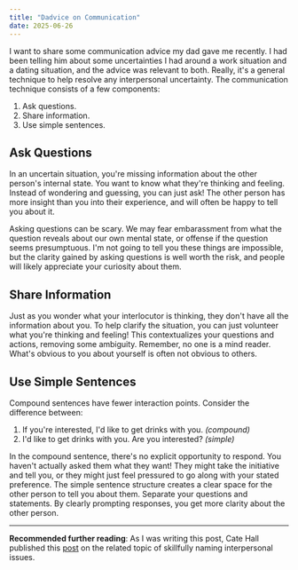 ```yaml
---
title: "Dadvice on Communication"
date: 2025-06-26
---
```


I want to share some communication advice my dad gave me recently. I had been telling him about some uncertainties I had around a work situation and a dating situation, and the advice was relevant to both. Really, it's a general technique to help resolve any interpersonal uncertainty. The communication technique consists of a few components:

1. Ask questions.
2. Share information.
3. Use simple sentences.

## Ask Questions

In an uncertain situation, you're missing information about the other person's internal state. You want to know what they're thinking and feeling. Instead of wondering and guessing, you can just ask! The other person has more insight than you into their experience, and will often be happy to tell you about it.

Asking questions can be scary. We may fear embarassment from what the question reveals about our own mental state, or offense if the question seems presumptuous. I'm not going to tell you these things are impossible, but the clarity gained by asking questions is well worth the risk, and people will likely appreciate your curiosity about them.

## Share Information

Just as you wonder what your interlocutor is thinking, they don't have all the information about you. To help clarify the situation, you can just volunteer what you're thinking and feeling! This contextualizes your questions and actions, removing some ambiguity. Remember, no one is a mind reader. What's obvious to you about yourself is often not obvious to others.

## Use Simple Sentences

Compound sentences have fewer interaction points. Consider the difference between:

1. If you're interested, I'd like to get drinks with you. *(compound)*
2. I'd like to get drinks with you. Are you interested? *(simple)*

In the compound sentence, there's no explicit opportunity to respond. You haven't actually asked them what they want! They might take the initiative and tell you, or they might just feel pressured to go along with your stated preference. The simple sentence structure creates a clear space for the other person to tell you about them. Separate your questions and statements. By clearly prompting responses, you get more clarity about the other person.

---

**Recommended further reading**: As I was writing this post, Cate Hall published this [post](https://usefulfictions.substack.com/p/are-you-stuck-in-movie-logic) on the related topic of skillfully naming interpersonal issues.